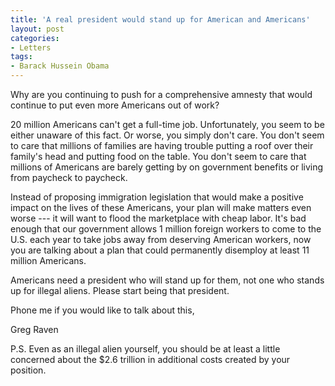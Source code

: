 ```yaml
---
title: 'A real president would stand up for American and Americans'
layout: post
categories:
- Letters
tags:
- Barack Hussein Obama
---
```


Why are you continuing to push for a comprehensive amnesty that would continue to put even more Americans out of work?  
  
20 million Americans can't get a full-time job. Unfortunately, you seem to be either unaware of this fact. Or worse, you simply don't care. You don't seem to care that millions of families are having trouble putting a roof over their family's head and putting food on the table. You don't seem to care that millions of Americans are barely getting by on government benefits or living from paycheck to paycheck.

Instead of proposing immigration legislation that would make a positive impact on the lives of these Americans, your plan will make matters even worse --- it will want to flood the marketplace with cheap labor. It's bad enough that our government allows 1 million foreign workers to come to the U.S. each year to take jobs away from deserving American workers, now you are talking about a plan that could permanently disemploy at least 11 million Americans.

Americans need a president who will stand up for them, not one who stands up for illegal aliens. Please start being that president.

Phone me if you would like to talk about this,

Greg Raven

P.S. Even as an illegal alien yourself, you should be at least a little concerned about the $2.6 trillion in additional costs created by your position.